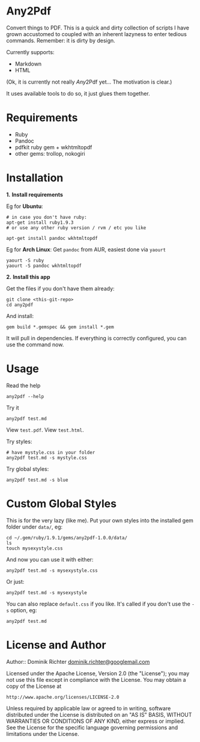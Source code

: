Any2Pdf
========

Convert things to PDF. This is a quick and dirty collection of scripts I have grown accustomed to coupled with an inherent lazyness to enter tedious commands. Remember: it is dirty by design.

Currently supports:

* Markdown
* HTML

(Ok, it is currently not really *Any*2Pdf yet... The motivation is clear.)

It uses available tools to do so, it just glues them together.

Requirements
============

* Ruby
* Pandoc
* pdfkit ruby gem + wkhtmltopdf
* other gems: trollop, nokogiri

Installation
============

**1.** **Install requirements**

Eg for **Ubuntu**:

    # in case you don't have ruby:
    apt-get install ruby1.9.3
    # or use any other ruby version / rvm / etc you like

    apt-get install pandoc wkhtmltopdf

Eg for **Arch Linux**: Get `pandoc` from AUR, easiest done via `yaourt`

    yaourt -S ruby
    yaourt -S pandoc wkhtmltopdf

**2.** **Install this app**

Get the files if you don't have them already:

    git clone <this-git-repo>
    cd any2pdf

And install:

    gem build *.gemspec && gem install *.gem

It will pull in dependencies. If everything is correctly configured, you can use the command now.


Usage
=====

Read the help

    any2pdf --help

Try it

    any2pdf test.md

View `test.pdf`. View `test.html`.

Try styles:

    # have mystyle.css in your folder
    any2pdf test.md -s mystyle.css

Try global styles:

    any2pdf test.md -s blue


Custom Global Styles
====================

This is for the very lazy (like me). Put your own styles into the installed gem folder under `data/`, eg:

    cd ~/.gem/ruby/1.9.1/gems/any2pdf-1.0.0/data/
    ls
    touch mysexystyle.css

And now you can use it with either:

    any2pdf test.md -s mysexystyle.css

Or just:

    any2pdf test.md -s mysexystyle

You can also replace `default.css` if you like. It's called if you don't use the `-s` option, eg:

    any2pdf test.md


License and Author
==================
Author:: Dominik Richter <dominik.richter@googlemail.com>

Licensed under the Apache License, Version 2.0 (the "License");
you may not use this file except in compliance with the License.
You may obtain a copy of the License at

    http://www.apache.org/licenses/LICENSE-2.0

Unless required by applicable law or agreed to in writing, software
distributed under the License is distributed on an "AS IS" BASIS,
WITHOUT WARRANTIES OR CONDITIONS OF ANY KIND, either express or implied.
See the License for the specific language governing permissions and
limitations under the License.
